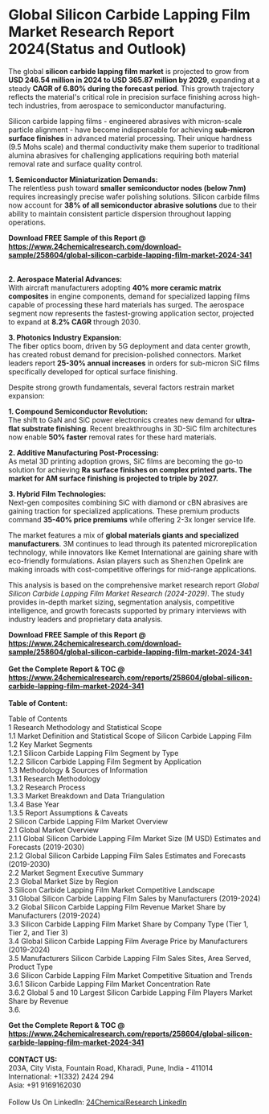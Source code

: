 <h1>Global Silicon Carbide Lapping Film Market Research Report 2024(Status and Outlook)</h1><p>The global <strong>silicon carbide lapping film market</strong> is projected to grow from <strong>USD 246.54 million in 2024 to USD 365.87 million by 2029</strong>, expanding at a steady <strong>CAGR of 6.80% during the forecast period</strong>. This growth trajectory reflects the material's critical role in precision surface finishing across high-tech industries, from aerospace to semiconductor manufacturing.</p><p>Silicon carbide lapping films - engineered abrasives with micron-scale particle alignment - have become indispensable for achieving <strong>sub-micron surface finishes</strong> in advanced material processing. Their unique hardness (9.5 Mohs scale) and thermal conductivity make them superior to traditional alumina abrasives for challenging applications requiring both material removal rate and surface quality control.</p><p><strong>1. Semiconductor Miniaturization Demands:</strong><br>
The relentless push toward <strong>smaller semiconductor nodes (below 7nm)</strong> requires increasingly precise wafer polishing solutions. Silicon carbide films now account for <strong>38% of all semiconductor abrasive solutions</strong> due to their ability to maintain consistent particle dispersion throughout lapping operations.</p><div><b>Download FREE Sample of this Report @ 
            <a href="https://www.24chemicalresearch.com/download-sample/258604/global-silicon-carbide-lapping-film-market-2024-341">
            https://www.24chemicalresearch.com/download-sample/258604/global-silicon-carbide-lapping-film-market-2024-341</a></b></div><br><p><strong>2. Aerospace Material Advances:</strong><br>
With aircraft manufacturers adopting <strong>40% more ceramic matrix composites</strong> in engine components, demand for specialized lapping films capable of processing these hard materials has surged. The aerospace segment now represents the fastest-growing application sector, projected to expand at <strong>8.2% CAGR</strong> through 2030.</p><p><strong>3. Photonics Industry Expansion:</strong><br>
The fiber optics boom, driven by 5G deployment and data center growth, has created robust demand for precision-polished connectors. Market leaders report <strong>25-30% annual increases</strong> in orders for sub-micron SiC films specifically developed for optical surface finishing.</p><p>Despite strong growth fundamentals, several factors restrain market expansion:</p><p><strong>1. Compound Semiconductor Revolution:</strong><br>
The shift to GaN and SiC power electronics creates new demand for <strong>ultra-flat substrate finishing</strong>. Recent breakthroughs in 3D-SiC film architectures now enable <strong>50% faster</strong> removal rates for these hard materials.</p><p><strong>2. Additive Manufacturing Post-Processing:</strong><br>
As metal 3D printing adoption grows, SiC films are becoming the go-to solution for achieving <strong>Ra  surface finishes on complex printed parts. The market for AM surface finishing is projected to triple by 2027.</strong></p><p><strong>3. Hybrid Film Technologies:</strong><br>
Next-gen composites combining SiC with diamond or cBN abrasives are gaining traction for specialized applications. These premium products command <strong>35-40% price premiums</strong> while offering 2-3x longer service life.</p><p>The market features a mix of <strong>global materials giants and specialized manufacturers</strong>. 3M continues to lead through its patented microreplication technology, while innovators like Kemet International are gaining share with eco-friendly formulations. Asian players such as Shenzhen Opelink are making inroads with cost-competitive offerings for mid-range applications.</p><p>This analysis is based on the comprehensive market research report <em>Global Silicon Carbide Lapping Film Market Research (2024-2029)</em>. The study provides in-depth market sizing, segmentation analysis, competitive intelligence, and growth forecasts supported by primary interviews with industry leaders and proprietary data analysis.</p><div><b>Download FREE Sample of this Report @ 
            <a href="https://www.24chemicalresearch.com/download-sample/258604/global-silicon-carbide-lapping-film-market-2024-341">
            https://www.24chemicalresearch.com/download-sample/258604/global-silicon-carbide-lapping-film-market-2024-341</a></b></div><br><div><b>Get the Complete Report & TOC @ 
            <a href="https://www.24chemicalresearch.com/reports/258604/global-silicon-carbide-lapping-film-market-2024-341">
            https://www.24chemicalresearch.com/reports/258604/global-silicon-carbide-lapping-film-market-2024-341</a></b></div><br>
            <b>Table of Content:</b><p>Table of Contents<br />
1 Research Methodology and Statistical Scope<br />
1.1 Market Definition and Statistical Scope of Silicon Carbide Lapping Film<br />
1.2 Key Market Segments<br />
1.2.1 Silicon Carbide Lapping Film Segment by Type<br />
1.2.2 Silicon Carbide Lapping Film Segment by Application<br />
1.3 Methodology & Sources of Information<br />
1.3.1 Research Methodology<br />
1.3.2 Research Process<br />
1.3.3 Market Breakdown and Data Triangulation<br />
1.3.4 Base Year<br />
1.3.5 Report Assumptions & Caveats<br />
2 Silicon Carbide Lapping Film Market Overview<br />
2.1 Global Market Overview<br />
2.1.1 Global Silicon Carbide Lapping Film Market Size (M USD) Estimates and Forecasts (2019-2030)<br />
2.1.2 Global Silicon Carbide Lapping Film Sales Estimates and Forecasts (2019-2030)<br />
2.2 Market Segment Executive Summary<br />
2.3 Global Market Size by Region<br />
3 Silicon Carbide Lapping Film Market Competitive Landscape<br />
3.1 Global Silicon Carbide Lapping Film Sales by Manufacturers (2019-2024)<br />
3.2 Global Silicon Carbide Lapping Film Revenue Market Share by Manufacturers (2019-2024)<br />
3.3 Silicon Carbide Lapping Film Market Share by Company Type (Tier 1, Tier 2, and Tier 3)<br />
3.4 Global Silicon Carbide Lapping Film Average Price by Manufacturers (2019-2024)<br />
3.5 Manufacturers Silicon Carbide Lapping Film Sales Sites, Area Served, Product Type<br />
3.6 Silicon Carbide Lapping Film Market Competitive Situation and Trends<br />
3.6.1 Silicon Carbide Lapping Film Market Concentration Rate<br />
3.6.2 Global 5 and 10 Largest Silicon Carbide Lapping Film Players Market Share by Revenue<br />
3.6.</p><div><b>Get the Complete Report & TOC @ 
            <a href="https://www.24chemicalresearch.com/reports/258604/global-silicon-carbide-lapping-film-market-2024-341">
            https://www.24chemicalresearch.com/reports/258604/global-silicon-carbide-lapping-film-market-2024-341</a></b></div><br><b>CONTACT US:</b><br>
            203A, City Vista, Fountain Road, Kharadi, Pune, India - 411014<br>
            International: +1(332) 2424 294<br>
            Asia: +91 9169162030 <br><br>
            Follow Us On LinkedIn: <a href="https://www.linkedin.com/company/24chemicalresearch/">24ChemicalResearch LinkedIn</a>